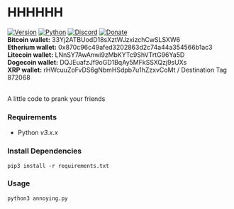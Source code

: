 # HHHHHH
[![Version](https://img.shields.io/badge/version-v1-blue.svg)]()
[![Python](https://img.shields.io/badge/python-v3-blue.svg)]()
[![Discord](https://img.shields.io/discord/532621311017484307.svg)](https://discord.gg/jvhJMeb)
[![Donate](https://img.shields.io/badge/paypal-donate-yellow.svg)](https://www.paypal.me/Msheikh03)
<br>
**Bitcoin wallet:** 33Yj2ATBUodD18sXztWJzxizchCwSLSXW6 <br>
**Etherium wallet:** 0x870c96c49afed3202863d2c74a44a354566b1ac3 <br>
**Litecoin wallet:** LNnSY7AwAnwi9zMbKYTc9ShVTrtG96Ya5D <br>
**Dogecoin wallet:** DQJEuafzJf9oGD1BqAy5MFkSSXQzj9sUXs <br>
**XRP wallet:** rHWcuuZoFvDS6gNbmHSdpb7u1hZzxvCoMt / Destination Tag 872068 <br>


<br>
A little code to prank your friends

### Requirements

-   Python _v3.x.x_

### Install Dependencies

```
pip3 install -r requirements.txt
```

### Usage

```
python3 annoying.py
```
